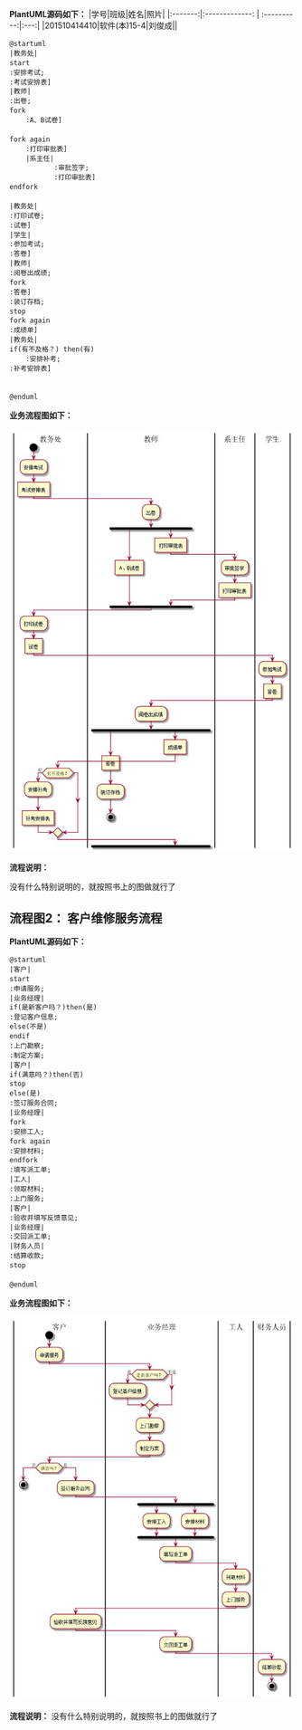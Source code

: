 **PlantUML源码如下：**
|学号|班级|姓名|照片|
|:-------:|:-------------: | :----------:|:---:|
|201510414410|软件(本)15-4|刘俊成||
``` 1
@startuml
|教务处|
start
:安排考试;
:考试安排表]
|教师|
:出卷;
fork
    :A、B试卷]

fork again
    :打印审批表]
    |系主任|
           :审批签字;
           :打印审批表]
endfork

|教务处|
:打印试卷;
:试卷]
|学生|
:参加考试;
:答卷]
|教师|
:阅卷出成绩;
fork
:答卷]
:装订存档;
stop
fork again
:成绩单]
|教务处|
if(有不及格？) then(有)
    :安排补考;
:补考安排表]


@enduml
```

**业务流程图如下：**

![1](1.jpg)

**流程说明：**

没有什么特别说明的，就按照书上的图做就行了

## 流程图2： 客户维修服务流程

**PlantUML源码如下：**

``` 2
@startuml
|客户|
start
:申请服务;
|业务经理|
if(是新客户吗？)then(是)
:登记客户信息;
else(不是)
endif
:上门勘察;
:制定方案;
|客户|
if(满意吗？)then(否)
stop
else(是)
:签订服务合同;
|业务经理|
fork
:安排工人;
fork again
:安排材料;
endfork
:填写派工单;
|工人|
:领取材料;
:上门服务;
|客户|
:验收并填写反馈意见;
|业务经理|
:交回派工单;
|财务人员|
:结算收款;
stop

@enduml
```

**业务流程图如下：**

![2](2.jpg)

**流程说明：**
没有什么特别说明的，就按照书上的图做就行了
